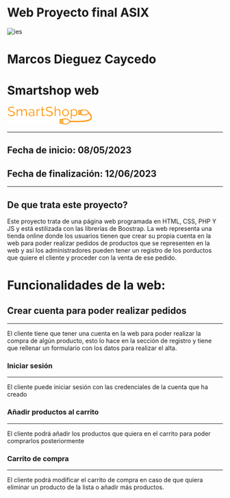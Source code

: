#   Web Proyecto final ASIX  #
![ies](https://www.google.com/url?sa=i&url=https%3A%2F%2Fwww.cifpfbmoll.eu%2F&psig=AOvVaw0Z8IBoE0uEeHltzUXAb3Eo&ust=1686032818178000&source=images&cd=vfe&ved=0CBEQjRxqFwoTCLiu1-u_q_8CFQAAAAAdAAAAABAE)
#  Marcos Dieguez Caycedo  #
#   Smartshop web  #
![Logo](https://github.com/marcosdieguezc/Web-Proyecto-Final/blob/main/assets/images/logo.png?raw=true)

---
## Fecha de inicio: 08/05/2023 ##
## Fecha de finalización: 12/06/2023 ##
---
## De que trata este proyecto? ##
Este proyecto trata de una página web programada en HTML, CSS, PHP Y JS y está estilizada con las librerías de Boostrap. La web representa una tienda online donde los usuarios tienen que crear su propia cuenta en la web para poder realizar pedidos de productos que se 
representen en la web y así los administradores pueden tener un registro de los porductos que quiere el cliente y proceder con la venta de ese pedido.

#   Funcionalidades de la web:  #

## Crear cuenta para poder realizar pedidos ##
---
El cliente tiene que tener una cuenta en la web para poder realizar la compra de algún producto, esto lo hace en la sección de registro y tiene que rellenar un formulario con los datos para realizar el alta.
### Iniciar sesión ###
---
El cliente puede iniciar sesión con las credenciales de la cuenta que ha creado
### Añadir productos al carrito ###
---
El cliente podrá añadir los productos que quiera en el carrito para poder comprarlos posteriormente
### Carrito de compra ###
---
El cliente podrá modificar el carrito de compra en caso de que quiera eliminar un producto de la lista o añadir más productos.

